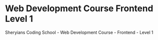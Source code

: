 # Web Development Course Frontend Level 1
Sheryians Coding School - Web Development Course  - Frontend - Level 1
